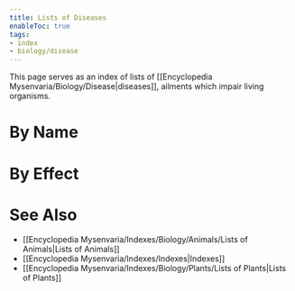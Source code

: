 ```yaml
---
title: Lists of Diseases
enableToc: true
tags:
- index
- biology/disease
---
```


This page serves as an index of lists of [[Encyclopedia Mysenvaria/Biology/Disease|diseases]], ailments which impair living organisms.
# By Name

# By Effect
# See Also
- [[Encyclopedia Mysenvaria/Indexes/Biology/Animals/Lists of Animals|Lists of Animals]]
- [[Encyclopedia Mysenvaria/Indexes/Indexes|Indexes]]
- [[Encyclopedia Mysenvaria/Indexes/Biology/Plants/Lists of Plants|Lists of Plants]]